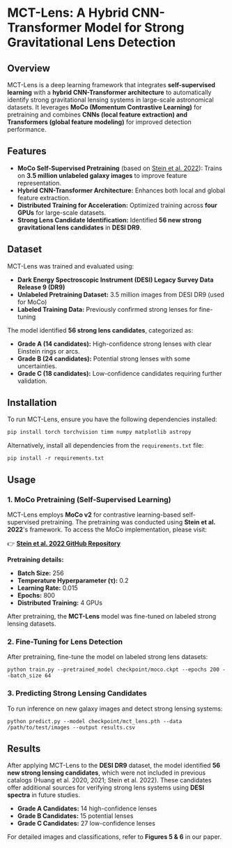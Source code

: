 

# MCT-Lens: A Hybrid CNN-Transformer Model for Strong Gravitational Lens Detection

## Overview

MCT-Lens is a deep learning framework that integrates **self-supervised learning** with a **hybrid CNN-Transformer architecture** to automatically identify strong gravitational lensing systems in large-scale astronomical datasets. It leverages **MoCo (Momentum Contrastive Learning)** for pretraining and combines **CNNs (local feature extraction) and Transformers (global feature modeling)** for improved detection performance.

## Features

- **MoCo Self-Supervised Pretraining** (based on [Stein et al. 2022](https://github.com/georgestein/ssl-legacysurvey)): Trains on **3.5 million unlabeled galaxy images** to improve feature representation.
- **Hybrid CNN-Transformer Architecture:** Enhances both local and global feature extraction.
- **Distributed Training for Acceleration:** Optimized training across **four GPUs** for large-scale datasets.
- **Strong Lens Candidate Identification:** Identified **56 new strong gravitational lens candidates** in **DESI DR9**.

## Dataset

MCT-Lens was trained and evaluated using:
- **Dark Energy Spectroscopic Instrument (DESI) Legacy Survey Data Release 9 (DR9)**
- **Unlabeled Pretraining Dataset:** 3.5 million images from DESI DR9 (used for MoCo)
- **Labeled Training Data:** Previously confirmed strong lenses for fine-tuning

The model identified **56 strong lens candidates**, categorized as:
- **Grade A (14 candidates):** High-confidence strong lenses with clear Einstein rings or arcs.
- **Grade B (24 candidates):** Potential strong lenses with some uncertainties.
- **Grade C (18 candidates):** Low-confidence candidates requiring further validation.

## Installation

To run MCT-Lens, ensure you have the following dependencies installed:

```bash
pip install torch torchvision timm numpy matplotlib astropy
```

Alternatively, install all dependencies from the `requirements.txt` file:

```
pip install -r requirements.txt
```

## Usage

### 1. MoCo Pretraining (Self-Supervised Learning)

MCT-Lens employs **MoCo v2** for contrastive learning-based self-supervised pretraining. The pretraining was conducted using **Stein et al. 2022**'s framework. To access the MoCo implementation, please visit:

👉 **[Stein et al. 2022 GitHub Repository](https://github.com/georgestein/ssl-legacysurvey)**

**Pretraining details:**

- **Batch Size:** 256
- **Temperature Hyperparameter (τ):** 0.2
- **Learning Rate:** 0.015
- **Epochs:** 800
- **Distributed Training:** 4 GPUs

After pretraining, the **MCT-Lens** model was fine-tuned on labeled strong lensing datasets.

### 2. Fine-Tuning for Lens Detection

After pretraining, fine-tune the model on labeled strong lens datasets:

```
python train.py --pretrained_model checkpoint/moco.ckpt --epochs 200 --batch_size 64
```

### 3. Predicting Strong Lensing Candidates

To run inference on new galaxy images and detect strong lensing systems:

```
python predict.py --model checkpoint/mct_lens.pth --data /path/to/test/images --output results.csv
```

## Results

After applying MCT-Lens to the **DESI DR9** dataset, the model identified **56 new strong lensing candidates**, which were not included in previous catalogs (Huang et al. 2020, 2021; Stein et al. 2022). These candidates offer additional sources for verifying strong lens systems using **DESI spectra** in future studies.

- **Grade A Candidates:** 14 high-confidence lenses
- **Grade B Candidates:** 15 potential lenses
- **Grade C Candidates:** 27 low-confidence lenses

For detailed images and classifications, refer to **Figures 5 & 6** in our paper.